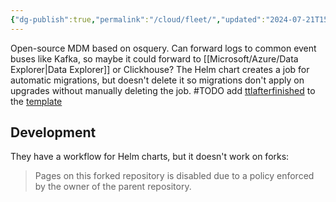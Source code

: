 ```yaml
---
{"dg-publish":true,"permalink":"/cloud/fleet/","updated":"2024-07-21T15:22:41.921+10:00"}
---
```


Open-source MDM based on osquery. Can forward logs to common event buses like Kafka, so maybe it could forward to [[Microsoft/Azure/Data Explorer\|Data Explorer]] or Clickhouse?
The Helm chart creates a job for automatic migrations, but doesn't delete it so migrations don't apply on upgrades without manually deleting the job.
#TODO add [ttlafterfinished](https://kubernetes.io/docs/concepts/workloads/controllers/ttlafterfinished/) to the [template](https://github.com/fleetdm/fleet/pull/3827/files)

## Development
They have a workflow for Helm charts, but it doesn't work on forks:
>Pages on this forked repository is disabled due to a policy enforced by the owner of the parent repository.